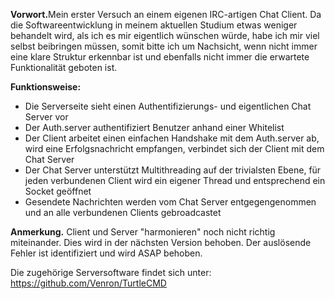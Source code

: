 <b>Vorwort.</b>Mein erster Versuch an einem eigenen IRC-artigen Chat Client. Da die Softwareentwicklung in meinem aktuellen Studium etwas weniger behandelt wird, als ich es mir eigentlich wünschen würde, habe ich mir viel selbst beibringen müssen, somit bitte ich um Nachsicht, wenn nicht immer eine klare Struktur erkennbar ist und ebenfalls nicht immer die erwartete Funktionalität geboten ist.

<b>Funktionsweise:</b>
  - Die Serverseite sieht einen Authentifizierungs- und eigentlichen Chat Server vor
  - Der Auth.server authentifiziert Benutzer anhand einer Whitelist
  - Der Client arbeitet einen einfachen  Handshake mit dem Auth.server ab, wird eine Erfolgsnachricht empfangen,
  verbindet sich der Client mit dem Chat Server
  - Der Chat Server unterstützt Multithreading auf der trivialsten Ebene, für jeden verbundenen Client wird ein eigener Thread
  und entsprechend ein Socket geöffnet
  - Gesendete Nachrichten werden vom Chat Server entgegengenommen und an alle verbundenen Clients gebroadcastet
  
<b>Anmerkung.</b> Client und Server "harmonieren" noch nicht richtig miteinander. Dies wird in der nächsten Version behoben.
Der auslösende Fehler ist identifiziert und wird ASAP behoben.


Die zugehörige Serversoftware findet sich unter: https://github.com/Venron/TurtleCMD
